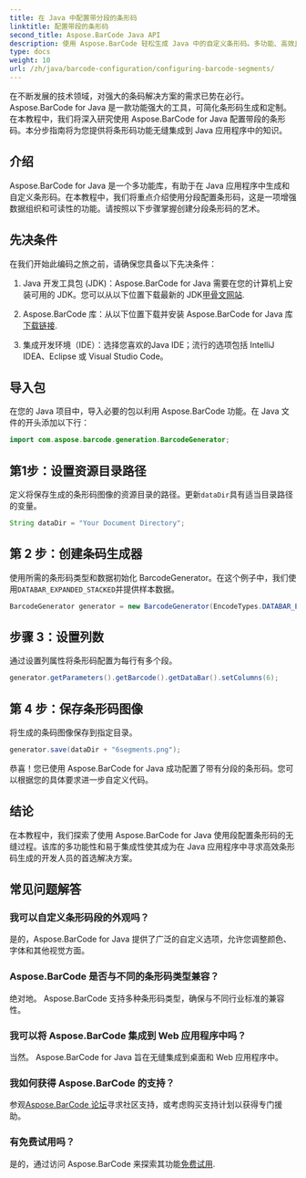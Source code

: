 ```yaml
---
title: 在 Java 中配置带分段的条形码
linktitle: 配置带段的条形码
second_title: Aspose.BarCode Java API
description: 使用 Aspose.BarCode 轻松生成 Java 中的自定义条形码。多功能、高效且对开发人员友好。
type: docs
weight: 10
url: /zh/java/barcode-configuration/configuring-barcode-segments/
---
```


在不断发展的技术领域，对强大的条码解决方案的需求已势在必行。 Aspose.BarCode for Java 是一款功能强大的工具，可简化条形码生成和定制。在本教程中，我们将深入研究使用 Aspose.BarCode for Java 配置带段的条形码。本分步指南将为您提供将条形码功能无缝集成到 Java 应用程序中的知识。

## 介绍

Aspose.BarCode for Java 是一个多功能库，有助于在 Java 应用程序中生成和自定义条形码。在本教程中，我们将重点介绍使用分段配置条形码，这是一项增强数据组织和可读性的功能。请按照以下步骤掌握创建分段条形码的艺术。

## 先决条件

在我们开始此编码之旅之前，请确保您具备以下先决条件：

1.  Java 开发工具包 (JDK)：Aspose.BarCode for Java 需要在您的计算机上安装可用的 JDK。您可以从以下位置下载最新的 JDK[甲骨文网站](https://www.oracle.com/java/technologies/javase-downloads.html).

2. Aspose.BarCode 库：从以下位置下载并安装 Aspose.BarCode for Java 库[下载链接](https://releases.aspose.com/barcode/java/).

3. 集成开发环境（IDE）：选择您喜欢的Java IDE；流行的选项包括 IntelliJ IDEA、Eclipse 或 Visual Studio Code。

## 导入包

在您的 Java 项目中，导入必要的包以利用 Aspose.BarCode 功能。在 Java 文件的开头添加以下行：

```java
import com.aspose.barcode.generation.BarcodeGenerator;
```

## 第1步：设置资源目录路径

定义将保存生成的条形码图像的资源目录的路径。更新`dataDir`具有适当目录路径的变量。

```java
String dataDir = "Your Document Directory";
```

## 第 2 步：创建条码生成器

使用所需的条形码类型和数据初始化 BarcodeGenerator。在这个例子中，我们使用`DATABAR_EXPANDED_STACKED`并提供样本数据。

```java
BarcodeGenerator generator = new BarcodeGenerator(EncodeTypes.DATABAR_EXPANDED_STACKED, "(01)98898765432106(3202)012345(15)991231");
```

## 步骤 3：设置列数

通过设置列属性将条形码配置为每行有多个段。

```java
generator.getParameters().getBarcode().getDataBar().setColumns(6);
```

## 第 4 步：保存条形码图像

将生成的条码图像保存到指定目录。

```java
generator.save(dataDir + "6segments.png");
```

恭喜！您已使用 Aspose.BarCode for Java 成功配置了带有分段的条形码。您可以根据您的具体要求进一步自定义代码。

## 结论

在本教程中，我们探索了使用 Aspose.BarCode for Java 使用段配置条形码的无缝过程。该库的多功能性和易于集成性使其成为在 Java 应用程序中寻求高效条形码生成的开发人员的首选解决方案。

## 常见问题解答

### 我可以自定义条形码段的外观吗？
是的，Aspose.BarCode for Java 提供了广泛的自定义选项，允许您调整颜色、字体和其他视觉方面。

### Aspose.BarCode 是否与不同的条形码类型兼容？
绝对地。 Aspose.BarCode 支持多种条形码类型，确保与不同行业标准的兼容性。

### 我可以将 Aspose.BarCode 集成到 Web 应用程序中吗？
当然。 Aspose.BarCode for Java 旨在无缝集成到桌面和 Web 应用程序中。

### 我如何获得 Aspose.BarCode 的支持？
参观[Aspose.BarCode 论坛](https://forum.aspose.com/c/barcode/13)寻求社区支持，或考虑购买支持计划以获得专门援助。

### 有免费试用吗？
是的，通过访问 Aspose.BarCode 来探索其功能[免费试用](https://releases.aspose.com/).
